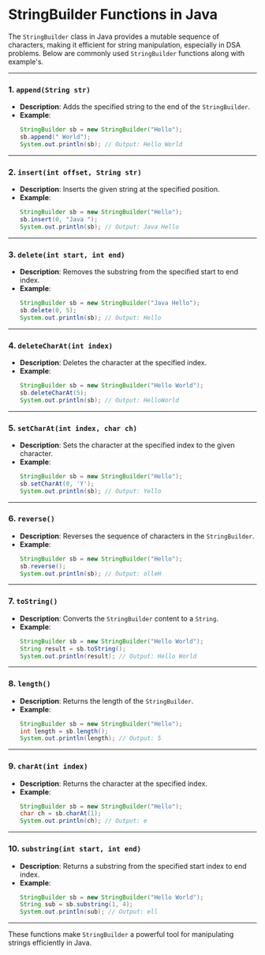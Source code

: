 
# StringBuilder Functions in Java

The `StringBuilder` class in Java provides a mutable sequence of characters, making it efficient for string manipulation, especially in DSA problems. Below are commonly used `StringBuilder` functions along with example's.

---

### 1. `append(String str)`
- **Description**: Adds the specified string to the end of the `StringBuilder`.
- **Example**:
  ```java
  StringBuilder sb = new StringBuilder("Hello");
  sb.append(" World");
  System.out.println(sb); // Output: Hello World
  ```

---

### 2. `insert(int offset, String str)`
- **Description**: Inserts the given string at the specified position.
- **Example**:
  ```java
  StringBuilder sb = new StringBuilder("Hello");
  sb.insert(0, "Java ");
  System.out.println(sb); // Output: Java Hello
  ```

---

### 3. `delete(int start, int end)`
- **Description**: Removes the substring from the specified start to end index.
- **Example**:
  ```java
  StringBuilder sb = new StringBuilder("Java Hello");
  sb.delete(0, 5);
  System.out.println(sb); // Output: Hello
  ```

---

### 4. `deleteCharAt(int index)`
- **Description**: Deletes the character at the specified index.
- **Example**:
  ```java
  StringBuilder sb = new StringBuilder("Hello World");
  sb.deleteCharAt(5);
  System.out.println(sb); // Output: HelloWorld
  ```

---

### 5. `setCharAt(int index, char ch)`
- **Description**: Sets the character at the specified index to the given character.
- **Example**:
  ```java
  StringBuilder sb = new StringBuilder("Hello");
  sb.setCharAt(0, 'Y');
  System.out.println(sb); // Output: Yello
  ```

---

### 6. `reverse()`
- **Description**: Reverses the sequence of characters in the `StringBuilder`.
- **Example**:
  ```java
  StringBuilder sb = new StringBuilder("Hello");
  sb.reverse();
  System.out.println(sb); // Output: olleH
  ```

---

### 7. `toString()`
- **Description**: Converts the `StringBuilder` content to a `String`.
- **Example**:
  ```java
  StringBuilder sb = new StringBuilder("Hello World");
  String result = sb.toString();
  System.out.println(result); // Output: Hello World
  ```

---

### 8. `length()`
- **Description**: Returns the length of the `StringBuilder`.
- **Example**:
  ```java
  StringBuilder sb = new StringBuilder("Hello");
  int length = sb.length();
  System.out.println(length); // Output: 5
  ```

---

### 9. `charAt(int index)`
- **Description**: Returns the character at the specified index.
- **Example**:
  ```java
  StringBuilder sb = new StringBuilder("Hello");
  char ch = sb.charAt(1);
  System.out.println(ch); // Output: e
  ```

---

### 10. `substring(int start, int end)`
- **Description**: Returns a substring from the specified start index to end index.
- **Example**:
  ```java
  StringBuilder sb = new StringBuilder("Hello World");
  String sub = sb.substring(1, 4);
  System.out.println(sub); // Output: ell
  ```

---

These functions make `StringBuilder` a powerful tool for manipulating strings efficiently in Java.
